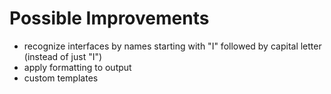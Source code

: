 # Possible Improvements

- recognize interfaces by names starting with "I" followed by capital letter (instead of just "I")
- apply formatting to output
- custom templates